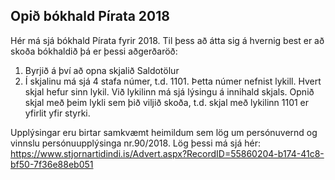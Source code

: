 ## Opið bókhald Pírata 2018 
Hér má sjá bókhald Pírata fyrir 2018. Til þess að átta sig á hvernig best er að skoða bókhaldið þá er þessi aðgerðaröð:
1. Byrjið á því að opna skjalið Saldotölur
2. Í skjalinu má sjá 4 stafa númer, t.d. 1101. Þetta númer nefnist lykill. Hvert skjal hefur sinn lykil. Við lykilinn má sjá lýsingu á innihald skjals.
Opnið skjal með þeim lykli sem þið viljið skoða, t.d. skjal með lykilinn 1101 er yfirlit yfir styrki. 

Upplýsingar eru birtar samkvæmt heimildum sem lög um persónuvernd og vinnslu persónuupplýsinga nr.90/2018. Lög þessi má sjá hér: https://www.stjornartidindi.is/Advert.aspx?RecordID=55860204-b174-41c8-bf50-7f36e88eb051
